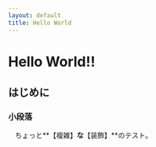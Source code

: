 ```yaml
---
layout: default
title: Hello World
---
```


# Hello World!!

## はじめに

### 小段落

　ちょっと**【複雑】**な**【装飾】**のテスト。
